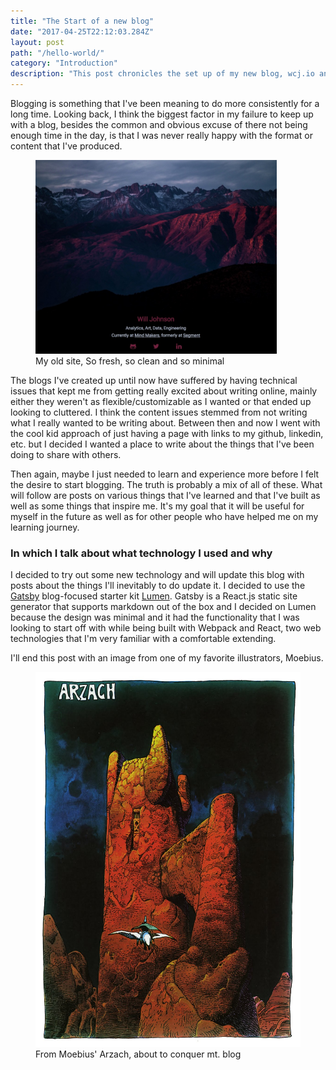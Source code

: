 ```yaml
---
title: "The Start of a new blog"
date: "2017-04-25T22:12:03.284Z"
layout: post
path: "/hello-world/"
category: "Introduction"
description: "This post chronicles the set up of my new blog, wcj.io and the considerations that went into the technology used to build it."
---
```


Blogging is something that I've been meaning to do more consistently for a long time. Looking back, I think the biggest factor in my failure to keep up with a blog, besides the common and obvious excuse of there not being enough time in the day, is that I was never really happy with the format or content that I've produced.

<figure class="floatRight">
	<img style="height: 310px;" src="./wcj.jpg" alt="old blog">
	<figcaption>My old site, So fresh, so clean and so minimal</figcaption>
</figure>

The blogs I've created up until now have suffered by having technical issues that kept me from getting really excited about writing online, mainly either they weren't as flexible/customizable as I wanted or that ended up looking to cluttered. I think the content issues stemmed from not writing what I really wanted to be writing about. Between then and now I went with the cool kid approach of just having a page with links to my github, linkedin, etc. but I decided I wanted a place to write about the things that I've been doing to share with others.

Then again, maybe I just needed to learn and experience more before I felt the desire to start blogging. The truth is probably a mix of all of these. What will follow are posts on various things that I've learned and that I've built as well as some things that inspire me. It's my goal that it will be useful for myself in the future as well as for other people who have helped me on my learning journey.

### In which I talk about what technology I used and why
I decided to try out some new technology and will update this blog with posts about the things I'll inevitably to do update it. I decided to use the [Gatsby](https://github.com/gatsbyjs/gatsby) blog-focused starter kit [Lumen](https://github.com/wpioneer/gatsby-starter-lumen). Gatsby is a React.js static site generator that supports markdown out of the box and I decided on Lumen because the design was minimal and it had the functionality that I was looking to start off with while being built with Webpack and React, two web technologies that I'm very familiar with a comfortable extending.


I'll end this post with an image from one of my favorite illustrators, Moebius. 


<figure>
	<img style="height: 600px;" src="./arzach.jpg" alt="Arzach">
	<figcaption>From Moebius' Arzach, about to conquer mt. blog</figcaption>
</figure>

